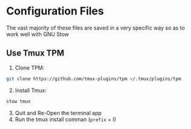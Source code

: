 # Configuration Files

The vast majority of these files are saved in a very specific way so as to work well with GNU Stow


## Use Tmux TPM

1. Clone TPM:
```bash
git clone https://github.com/tmux-plugins/tpm ~/.tmux/plugins/tpm
```
2. Install Tmux:
```bash
stow tmux
```
3. Quit and Re-Open the terminal app
4. Run the tmux install comman (`prefix` + I)

